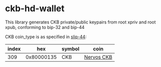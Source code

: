 # ckb-hd-wallet

This library generates CKB private/public keypairs from root xpriv and root xpub, conforming to bip-32 and bip-44

CKB coin_type is as specified in [slip-44](https://github.com/satoshilabs/slips/blob/master/slip-0044.md):

index | hex        | symbol | coin
------|------------|--------|-----------------------------------
309   | 0x80000135 | CKB    | [Nervos CKB](https://www.nervos.org)
